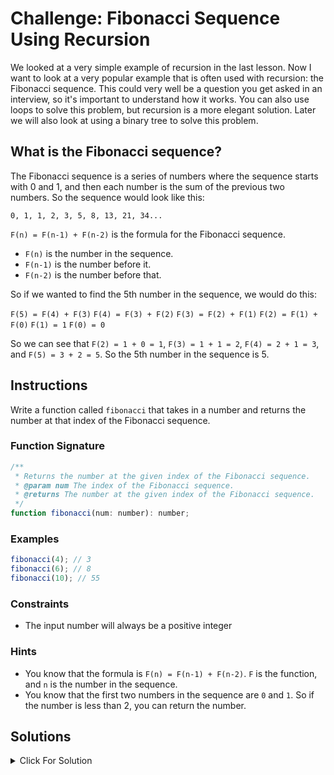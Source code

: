 # Challenge: Fibonacci Sequence Using Recursion

We looked at a very simple example of recursion in the last lesson. Now I want to look at a very popular example that is often used with recursion: the Fibonacci sequence. This could very well be a question you get asked in an interview, so it's important to understand how it works. You can also use loops to solve this problem, but recursion is a more elegant solution. Later we will also look at using a binary tree to solve this problem.

## What is the Fibonacci sequence?

The Fibonacci sequence is a series of numbers where the sequence starts with 0 and 1, and then each number is the sum of the previous two numbers. So the sequence would look like this:

`0, 1, 1, 2, 3, 5, 8, 13, 21, 34...`

`F(n) = F(n-1) + F(n-2)` is the formula for the Fibonacci sequence.

- `F(n)` is the number in the sequence.
- `F(n-1)` is the number before it.
- `F(n-2)` is the number before that.

So if we wanted to find the 5th number in the sequence, we would do this:

`F(5) = F(4) + F(3)`
`F(4) = F(3) + F(2)`
`F(3) = F(2) + F(1)`
`F(2) = F(1) + F(0)`
`F(1) = 1`
`F(0) = 0`

So we can see that `F(2) = 1 + 0 = 1`, `F(3) = 1 + 1 = 2`, `F(4) = 2 + 1 = 3`, and `F(5) = 3 + 2 = 5`. So the 5th number in the sequence is 5.

## Instructions

Write a function called `fibonacci` that takes in a number and returns the number at that index of the Fibonacci sequence.

### Function Signature

```js
/**
 * Returns the number at the given index of the Fibonacci sequence.
 * @param num The index of the Fibonacci sequence.
 * @returns The number at the given index of the Fibonacci sequence.
 */
function fibonacci(num: number): number;
```

### Examples

```js
fibonacci(4); // 3
fibonacci(6); // 8
fibonacci(10); // 55
```

### Constraints

- The input number will always be a positive integer

### Hints

- You know that the formula is `F(n) = F(n-1) + F(n-2)`. `F` is the function, and `n` is the number in the sequence.
- You know that the first two numbers in the sequence are `0` and `1`. So if the number is less than 2, you can return the number.

## Solutions

<details markdown="1">
  <summary>Click For Solution</summary>

```js
export function fibonacci(num: number): number {
  // Base case
  if (num < 2) return num;

  // Recursive case
  return fibonacci(num - 1) + fibonacci(num - 2);
}
```

### Explanation

- We have what we call the `base case`, which is when the number is less than 2.
- If this is true, we return the number.
- If it is not true, we run the `recursive case`, which will return the sum of the previous two numbers. This will continue until the number is less than 2.

Let's look at this step by step using an example where input num is 5:

1. Initial Call: `fibonacci(5)` is called.
2. Recursive Call 1: `fibonacci(5)` calls `fibonacci(4) + fibonacci(3)`.
3. Recursive Call 2: `fibonacci(4)` calls `fibonacci(3) + fibonacci(2)`.
4. Recursive Call 3: `fibonacci(3)` calls `fibonacci(2) + fibonacci(1)`.
5. Base Case 1: `fibonacci(2)` returns 1.
6. Base Case 2: `fibonacci(1)` returns 1.
7. Unwinding Process: As the recursive calls return, the function accumulates the results:

- `fibonacci(1)` returns 1.
- `fibonacci(2)` returns 1.
- `fibonacci(3)` returns `fibonacci(2) + fibonacci(1)` = `1 + 1` = `2`.
- `fibonacci(4)` returns `fibonacci(3) + fibonacci(2)` = `2 + 1` = `3`.
- `fibonacci(5)` returns `fibonacci(4) + fibonacci(3)` = `3 + 2` = `5`.

So, `fibonacci(5)` returns `5`, which is the fifth number in the Fibonacci sequence.

</details>
